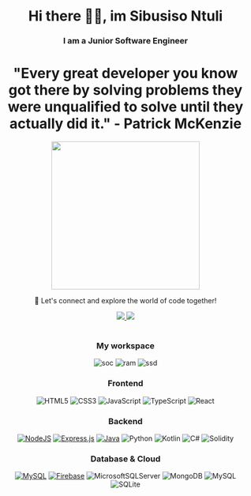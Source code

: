 <div align="center">
  
# Hi there 🖐🏿, im Sibusiso Ntuli
  
### I am a Junior Software Engineer

# "Every great developer you know got there by solving problems they were unqualified to solve until they actually did it." - Patrick McKenzie

<img src="https://media.giphy.com/media/iIqmM5tTjmpOB9mpbn/giphy.gif" width="300"/> <br/>

🤝 Let's connect and explore the world of code together!</h4> <br/>

<p align='center'>

  <a href="www.linkedin.com/in/sibusiso-ntuli-b55638247" target="_blank">
    <img src="https://img.shields.io/badge/LinkedIn-0077B5?style=for-the-badge&logo=linkedin&logoColor=white"/>
  </a>
  <a href="[https://sam-portfolio-project.vercel.app/](https://codiex0.github.io/portfolio/)" target="_blank">
    <img src="https://img.shields.io/badge/Portfolio-255E63?style=for-the-badge&logo=About.me&logoColor=white"/>
  </a> <br/>
  <br/>
  
 ### My workspace
 
  <img alt="soc" src="https://img.shields.io/badge/Intel-Core_i5-0071C5?style=for-the-badge&logo=intel&logoColor=white" />
  <img alt="ram" src="https://img.shields.io/badge/RAM-16GB-%230071C5.svg?&style=for-the-badge&logoColor=white" />
  <img alt="ssd" src="https://img.shields.io/badge/512%20GB%20SSD-grey?style=for-the-badge" />
</p>

<div id="header" align="center"> 
  

  ### Frontend
  ![HTML5](https://img.shields.io/badge/html5-%23E34F26.svg?style=for-the-badge&logo=html5&logoColor=white)
  ![CSS3](https://img.shields.io/badge/css3-%231572B6.svg?style=for-the-badge&logo=css3&logoColor=white)
  ![JavaScript](https://img.shields.io/badge/javascript-%23323330.svg?style=for-the-badge&logo=javascript&logoColor=%23F7DF1E)
  ![TypeScript](https://img.shields.io/badge/typescript-%23007ACC.svg?style=for-the-badge&logo=typescript&logoColor=white)
  ![React](https://img.shields.io/badge/react-%2320232a.svg?style=for-the-badge&logo=react&logoColor=%2361DAFB)
  
  
  ### Backend
  [![NodeJS](https://img.shields.io/badge/node.js-6DA55F?style=for-the-badge&logo=node.js&logoColor=white)](https://nodejs.org/en/)
  [![Express.js](https://img.shields.io/badge/express.js-%23404d59.svg?style=for-the-badge&logo=express&logoColor=%2361DAFB)](https://expressjs.com/)
  [![Java](https://img.shields.io/badge/java-%23ED8B00.svg?style=for-the-badge&logo=openjdk&logoColor=white)](https://www.java.com/en/)
  ![Python](https://img.shields.io/badge/python-3670A0?style=for-the-badge&logo=python&logoColor=ffdd54)
  ![Kotlin](https://img.shields.io/badge/kotlin-%237F52FF.svg?style=for-the-badge&logo=kotlin&logoColor=white)
  ![C#](https://img.shields.io/badge/c%23-%23239120.svg?style=for-the-badge&logo=csharp&logoColor=white)
  ![Solidity](https://img.shields.io/badge/Solidity-%23363636.svg?style=for-the-badge&logo=solidity&logoColor=white)
  
  
  ### Database & Cloud
  [![MySQL](https://img.shields.io/badge/mysql-%2300f.svg?style=for-the-badge&logo=mysql&logoColor=white)](https://www.mysql.com/)
  [![Firebase](https://img.shields.io/badge/firebase-%23039BE5.svg?style=for-the-badge&logo=firebase)](https://firebase.google.com/docs/firestore)
  ![MicrosoftSQLServer](https://img.shields.io/badge/Microsoft%20SQL%20Server-CC2927?style=for-the-badge&logo=microsoft%20sql%20server&logoColor=white)
  ![MongoDB](https://img.shields.io/badge/MongoDB-%234ea94b.svg?style=for-the-badge&logo=mongodb&logoColor=white)
  ![MySQL](https://img.shields.io/badge/mysql-4479A1.svg?style=for-the-badge&logo=mysql&logoColor=white)
  ![SQLite](https://img.shields.io/badge/sqlite-%2307405e.svg?style=for-the-badge&logo=sqlite&logoColor=white)
</div>

